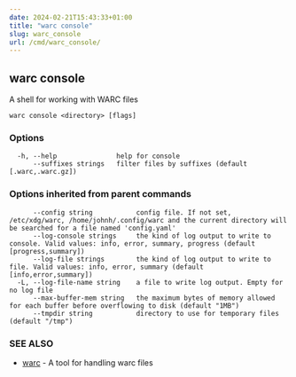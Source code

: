 ```yaml
---
date: 2024-02-21T15:43:33+01:00
title: "warc console"
slug: warc_console
url: /cmd/warc_console/
---
```

## warc console

A shell for working with WARC files

```
warc console <directory> [flags]
```

### Options

```
  -h, --help               help for console
      --suffixes strings   filter files by suffixes (default [.warc,.warc.gz])
```

### Options inherited from parent commands

```
      --config string           config file. If not set, /etc/xdg/warc, /home/johnh/.config/warc and the current directory will be searched for a file named 'config.yaml'
      --log-console strings     the kind of log output to write to console. Valid values: info, error, summary, progress (default [progress,summary])
      --log-file strings        the kind of log output to write to file. Valid values: info, error, summary (default [info,error,summary])
  -L, --log-file-name string    a file to write log output. Empty for no log file
      --max-buffer-mem string   the maximum bytes of memory allowed for each buffer before overflowing to disk (default "1MB")
      --tmpdir string           directory to use for temporary files (default "/tmp")
```

### SEE ALSO

* [warc](../warc/)	 - A tool for handling warc files

